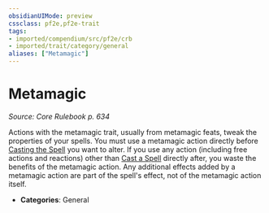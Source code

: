 ```yaml
---
obsidianUIMode: preview
cssclass: pf2e,pf2e-trait
tags:
- imported/compendium/src/pf2e/crb
- imported/trait/category/general
aliases: ["Metamagic"]
---
```

# Metamagic  
*Source: Core Rulebook p. 634*  

Actions with the metamagic trait, usually from metamagic feats, tweak the properties of your spells. You must use a metamagic action directly before [Casting the Spell](cast-a-spell.md) you want to alter. If you use any action (including free actions and reactions) other than [Cast a Spell](cast-a-spell.md) directly after, you waste the benefits of the metamagic action. Any additional effects added by a metamagic action are part of the spell's effect, not of the metamagic action itself.

- **Categories**: General